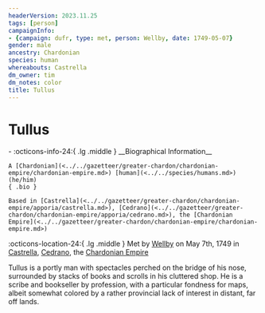 ```yaml
---
headerVersion: 2023.11.25
tags: [person]
campaignInfo:
- {campaign: dufr, type: met, person: Wellby, date: 1749-05-07}
gender: male
ancestry: Chardonian
species: human
whereabouts: Castrella
dm_owner: tim
dm_notes: color
title: Tullus
---
```

# Tullus
<div class="grid cards ext-narrow-margin ext-one-column" markdown>
- :octicons-info-24:{ .lg .middle } __Biographical Information__

    A [Chardonian](<../../gazetteer/greater-chardon/chardonian-empire/chardonian-empire.md>) [human](<../../species/humans.md>) (he/him)  
    { .bio }

    Based in [Castrella](<../../gazetteer/greater-chardon/chardonian-empire/apporia/castrella.md>), [Cedrano](<../../gazetteer/greater-chardon/chardonian-empire/apporia/cedrano.md>), the [Chardonian Empire](<../../gazetteer/greater-chardon/chardonian-empire/chardonian-empire.md>)
</div>



:octicons-location-24:{ .lg .middle } Met by [Wellby](<../pcs/dunmar-fellowship/wellby.md>) on May 7th, 1749 in [Castrella](<../../gazetteer/greater-chardon/chardonian-empire/apporia/castrella.md>), [Cedrano](<../../gazetteer/greater-chardon/chardonian-empire/apporia/cedrano.md>), the [Chardonian Empire](<../../gazetteer/greater-chardon/chardonian-empire/chardonian-empire.md>)  


Tullus is a portly man with spectacles perched on the bridge of his nose, surrounded by stacks of books and scrolls in his cluttered shop. He is a scribe and bookseller by profession, with a particular fondness for maps, albeit somewhat colored by a rather provincial lack of interest in distant, far off lands. 


